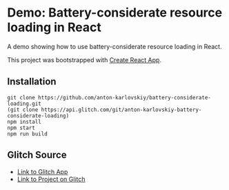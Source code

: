 
# Demo: Battery-considerate resource loading in React

A demo showing how to use battery-considerate resource loading in React.

This project was bootstrapped with [Create React App](https://github.com/facebook/create-react-app).

## Installation
```
git clone https://github.com/anton-karlovskiy/battery-considerate-loading.git
(git clone https://api.glitch.com/git/anton-karlovskiy-battery-considerate-loading)
npm install
npm start
npm run build
```

## Glitch Source
* [Link to Glitch App](https://anton-karlovskiy-battery-considerate-loading.glitch.me)
* [Link to Project on Glitch](https://glitch.com/~anton-karlovskiy-battery-considerate-loading)
